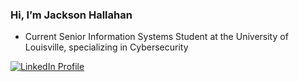 ### Hi, I’m Jackson Hallahan 
- Current Senior Information Systems Student at the University of Louisville, specializing in Cybersecurity 

<p align="left">
  <a href="https://www.linkedin.com/in/jackson-hallahan-322649282/)">
<img alt="LinkedIn Profile" title= "LinkedIn" src="https://custom-icon-badges.demolab.com/badge/LinkedIN-My%20Profile-blue"/<></a>

<!---
jhallahan502/jhallahan502 is a ✨ special ✨ repository because its `README.md` (this file) appears on your GitHub profile.
You can click the Preview link to take a look at your changes.
--->
